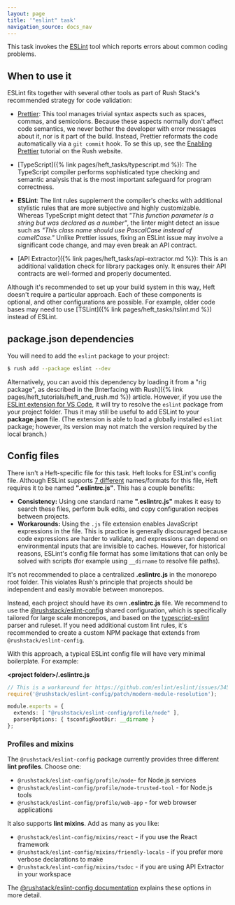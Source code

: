 ```yaml
---
layout: page
title: '"eslint" task'
navigation_source: docs_nav
---
```


This task invokes the [ESLint](https://eslint.org/) tool which reports errors about common coding problems.


## When to use it

ESLint fits together with several other tools as part of Rush Stack's recommended strategy for code validation:

- [Prettier](https://rushjs.io/pages/maintainer/enabling_prettier/): This tool manages trivial syntax aspects such as spaces, commas, and semicolons. Because these aspects normally don't affect code semantics, we never bother the developer with error messages about it, nor is it part of the build.  Instead, Prettier reformats the code automatically via a `git commit` hook.  To se this up, see the [Enabling Prettier](https://rushjs.io/pages/maintainer/enabling_prettier/) tutorial on the Rush website.

- [TypeScript]({% link pages/heft_tasks/typescript.md %}): The TypeScript compiler performs sophisticated type checking and semantic analysis that is the most important safeguard for program correctness.

- **ESLint**: The lint rules supplement the compiler's checks with additional stylistic rules that are more subjective and highly customizable.  Whereas TypeScript might detect that *"This function parameter is a string but was declared as a number"*, the linter might detect an issue such as *"This class name should use PascalCase instead of camelCase."*  Unlike Prettier issues, fixing an ESLint issue may involve a significant code change, and may even break an API contract.

- [API Extractor]({% link pages/heft_tasks/api-extractor.md %}): This is an additional validation check for library packages only.  It ensures their API contracts are well-formed and properly documented.

Although it's recommended to set up your build system in this way, Heft doesn't require a particular approach.  Each of these components is optional, and other configurations are possible.  For example, older code bases may need to use [TSLint]({% link pages/heft_tasks/tslint.md %}) instead of ESLint.


## package.json dependencies

You will need to add the `eslint` package to your project:

```bash
$ rush add --package eslint --dev
```

Alternatively, you can avoid this dependency by loading it from a "rig package", as described in the [Interfacing with Rush]({% link pages/heft_tutorials/heft_and_rush.md %}) article.  However, if you use the [ESLint extension for VS Code](https://marketplace.visualstudio.com/items?itemName=dbaeumer.vscode-eslint), it will try to resolve the `eslint` package from your project folder. Thus it may still be useful to add ESLint to your **package.json** file.  (The extension is able to load a globally installed `eslint` package; however, its version may not match the version required by the local branch.)


## Config files

There isn't a Heft-specific file for this task.  Heft looks for ESLint's config file.  Although ESLint supports [7 different](](https://eslint.org/docs/user-guide/configuring#configuration-file-formats)) names/formats for this file, Heft requires it to be named **".eslintrc.js"**. This has a couple benefits:

- **Consistency:** Using one standard name **".eslintrc.js"** makes it easy to search these files, perform bulk edits, and copy configuration recipes between projects.
- **Workarounds:** Using the `.js` file extension enables JavaScript expressions in the file.  This is practice is generally discouraged because code expressions are harder to validate, and expressions can depend on environmental inputs that are invisible to caches.  However, for historical reasons, ESLint's config file format has some limitations that can only be solved with scripts (for example using `__dirname` to resolve file paths).

It's not recommended to place a centralized **.eslintrc.js** in the monorepo root folder. This violates Rush's principle that projects should be independent and easily movable between monorepos.

Instead, each project should have its own **.eslintrc.js** file.  We recommend to use the [@rushstack/eslint-config](https://www.npmjs.com/package/@rushstack/eslint-config) shared configuration, which is specifically tailored for large scale monorepos, and based on the [typescript-eslint](https://github.com/typescript-eslint/typescript-eslint) parser and ruleset.  If you need additional custom lint rules, it's recommended to create a custom NPM package that extends from `@rushstack/eslint-config`.

With this approach, a typical ESLint config file will have very minimal boilerplate. For example:

**&lt;project folder&gt;/.eslintrc.js**
```ts
// This is a workaround for https://github.com/eslint/eslint/issues/3458
require('@rushstack/eslint-config/patch/modern-module-resolution');

module.exports = {
  extends: [ "@rushstack/eslint-config/profile/node" ],
  parserOptions: { tsconfigRootDir: __dirname }
};
```

### Profiles and mixins

The `@rushstack/eslint-config` package currently provides three different **lint profiles**. Choose one:

- `@rushstack/eslint-config/profile/node`- for Node.js services
- `@rushstack/eslint-config/profile/node-trusted-tool` - for Node.js tools
- `@rushstack/eslint-config/profile/web-app` - for web browser applications

It also supports **lint mixins**.  Add as many as you like:

- `@rushstack/eslint-config/mixins/react` - if you use the React framework
- `@rushstack/eslint-config/mixins/friendly-locals` - if you prefer more verbose declarations to make
- `@rushstack/eslint-config/mixins/tsdoc` - if you are using API Extractor in your workspace

The [@rushstack/eslint-config documentation](https://www.npmjs.com/package/@rushstack/eslint-config) explains these options in more detail.
